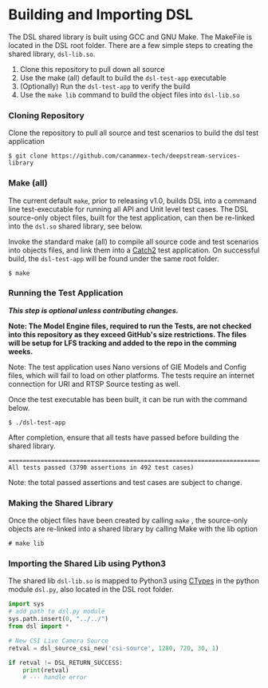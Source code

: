 # Building and Importing DSL

The DSL shared library is built using GCC and GNU Make. The MakeFile is located in the DSL root folder.
There are a few simple steps to creating the shared library, `dsl-lib.so`.

1. Clone this repository to pull down all source
2. Use the make (all) default to build the `dsl-test-app` executable
3. (Optionally) Run the `dsl-test-app` to verify the build
4. Use the `make lib` command to build the object files into `dsl-lib.so`

### Cloning Repository
Clone the repository to pull all source and test scenarios to build the dsl test application
```
$ git clone https://github.com/canammex-tech/deepstream-services-library
```

### Make (all)
The current default `make`, prior to releasing v1.0, builds DSL into a command line test-executable for running all API and Unit level test cases. The DSL source-only object files, built for the test application, can then be re-linked into the `dsl.so` shared library, see below.

Invoke the standard make (all) to  compile all source code and test scenarios into objects files, and link them into a [Catch2](https://github.com/catchorg/Catch2) test application. On successful build, the `dsl-test-app` will be found under the same root folder.

```
$ make
```

### Running the Test Application
***This step is optional unless contributing changes.***

**Note: The Model Engine files, required to run the Tests, are not checked into this repository as they exceed GitHub's size restrictions.  The files will be setup for LFS tracking and added to the repo in the comming weeks.** 

Note: The test application uses Nano versions of GIE Models and Config files, which will fail to load on other platforms. The tests require an internet connection for URI and RTSP Source testing as well. 

Once the test executable has been built, it can be run with the command below.

```
$ ./dsl-test-app
```

After completion, ensure that all tests have passed before building the shared library.
```
===============================================================================
All tests passed (3790 assertions in 492 test cases)
```

Note: the total passed assertions and test cases are subject to change.

### Making the Shared Library
Once the object files have been created by calling `make` , the source-only objects are re-linked into a shared library by calling Make with the lib option

```
# make lib
```

### Importing the Shared Lib using Python3
The shared lib `dsl-lib.so` is mapped to Python3 using [CTypes](https://docs.python.org/3/library/ctypes.html) in the python module `dsl.py`, also located in the DSL root folder.

```python
import sys
# add path to dsl.py module
sys.path.insert(0, "../../")
from dsl import *

# New CSI Live Camera Source
retval = dsl_source_csi_new('csi-source', 1280, 720, 30, 1)

if retval != DSL_RETURN_SUCCESS:
    print(retval)
    # --- handle error
```
